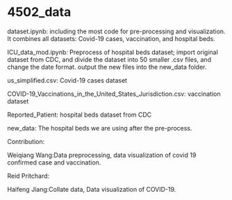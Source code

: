 # 4502_data
dataset.ipynb: including the most code for pre-processing and visualization. It combines all datasets: Covid-19 cases, vaccination, and hospital beds. 

ICU_data_mod.ipynb: Preprocess of hospital beds dataset; import original dataset from CDC, and divide the dataset into 50 smaller .csv files, and change the date format. output the new files into the new_data folder.

us_simplified.csv: Covid-19 cases dataset

COVID-19_Vaccinations_in_the_United_States_Jurisdiction.csv: vaccination dataset

Reported_Patient: hospital beds dataset from CDC

new_data: The hospital beds we are using after the pre-process.



Contribution:

Weiqiang Wang:Data preprocessing, data visualization of covid 19 confirmed case and vaccination.

Reid Pritchard:

Haifeng Jiang:Collate data, Data visualization of COVID-19.
